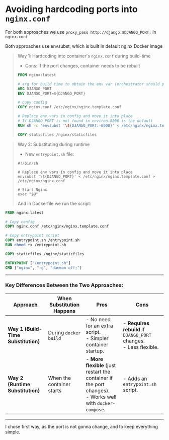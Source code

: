 # Avoiding hardcoding ports into `nginx.conf`

For both approaches we use `proxy_pass http://django:$DJANGO_PORT;` in `nginx.conf`

Both approaches use envsubst, which is built in default nginx Docker image


> Way 1: Hardcoding into container's `nginx.conf` during build-time
> - Cons: if the port changes, container needs to be rebuilt
>
> ```dockerfile
> FROM nginx:latest
> 
> # arg for build time to obtain the env var (orchestrator should provide)
> ARG DJANGO_PORT
> ENV DJANGO_PORT=${DJANGO_PORT}
> 
> # Copy config
> COPY nginx.conf /etc/nginx/nginx.template.conf
> 
> # Replace env vars in config and move it into place
> # If DJANGO_PORT is not found in environ 8000 is the default
> RUN sh -c "envsubst '\${DJANGO_PORT:-8000}' < /etc/nginx/nginx.template.conf > /etc/nginx/nginx.conf"
> 
> COPY staticfiles /nginx/staticfiles
> ```
>

> Way 2: Substituting during runtime
> - New `entrypoint.sh` file:
> ```shell
> #!/bin/sh
> 
> # Replace env vars in config and move it into place
> envsubst '\${DJANGO_PORT}' < /etc/nginx/nginx.template.conf > /etc/nginx/nginx.conf
> 
> # Start Nginx
> exec "$@"
> ```
> And in Dockerfile we run the script:

```dockerfile
FROM nginx:latest

# Copy config
COPY nginx.conf /etc/nginx/nginx.template.conf

# Copy entrypoint script
COPY entrypoint.sh /entrypoint.sh
RUN chmod +x /entrypoint.sh

COPY staticfiles /nginx/staticfiles

ENTRYPOINT ["/entrypoint.sh"]
CMD ["nginx", "-g", "daemon off;"]
```

---

### **Key Differences Between the Two Approaches:**

| Approach                            | When Substitution Happens | Pros                                                                                                           | Cons                                                                   |
|-------------------------------------|---------------------------|----------------------------------------------------------------------------------------------------------------|------------------------------------------------------------------------|
| **Way 1 (Build-Time Substitution)** | During `docker build`     | - No need for an extra script. <br> - Simpler container startup.                                               | - **Requires rebuild** if `DJANGO_PORT` changes. <br> - Less flexible. |
| **Way 2 (Runtime Substitution)**    | When the container starts | - **More flexible** (just restart the container if the port changes). <br> - Works well with `docker-compose`. | - Adds an `entrypoint.sh` script.                                      |


---

I chose first way, as the port is not gonna change, and to keep everything simple.